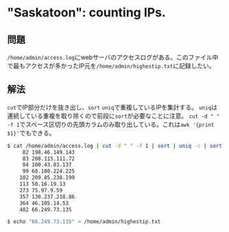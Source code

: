 # "Saskatoon": counting IPs.

## 問題
`/home/admin/access.log`にwebサーバのアクセスログがある。このファイル中で最もアクセスが多かったIP元を`/home/admin/highestip.txt`に記録したい。

## 解法
`cut`でIP部分だけを抜き出し、`sort` `uniq`で重複しているIPを集計する。
`uniq`は連続している重複を取り除くので前段に`sort`が必要なことに注意。
`cut -d " " -f 1`でスペース区切りの先頭カラムのみ取り出している。これは`awk '{print  $1}'`でもできる。

```sh
$ cat /home/admin/access.log | cut -d " " -f 1 | sort | uniq -c | sort | tail
     82 198.46.149.143
     83 208.115.111.72
     84 100.43.83.137
     99 68.180.224.225
    102 209.85.238.199
    113 50.16.19.13
    273 75.97.9.59
    357 130.237.218.86
    364 46.105.14.53
    482 66.249.73.135

$ echo "66.249.73.135" > /home/admin/highestip.txt
```
